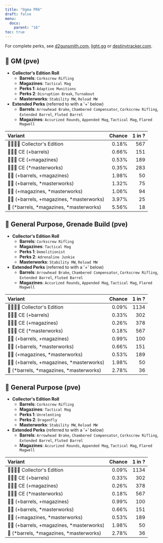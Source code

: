 ```yaml
---
title: "Ogma PR6"
draft: false
menu:
  docs:
    parent: "16"
toc: true
---
```


For complete perks, see [d2gunsmith.com](https://d2gunsmith.com/w/2342054803), [light.gg](https://www.light.gg/db/items/2342054803) or [destinytracker.com](https://destinytracker.com/destiny-2/db/items/2342054803).



## 👾 GM (pve)



* **Collector's Edition Roll**
  * **Barrels**: `Corkscrew Rifling`
  * **Magazines**: `Tactical Mag`
  * **Perks 1**: `Adaptive Munitions`
  * **Perks 2**: `Disruption Break`, `Turnabout`
  * **Masterworks**: `Stability MW`, `Reload MW`
* **Extended Perks** (referred to with a '+' below)
  * **Barrels**: `Arrowhead Brake`, `Chambered Compensator`, `Corkscrew Rifling`, `Extended Barrel`, `Fluted Barrel`
  * **Magazines**: `Accurized Rounds`, `Appended Mag`, `Tactical Mag`, `Flared Magwell`

| Variant | Chance | 1 in ? |
|:-|-:|-:|
| 👾👾👾🌟 Collector's Edition | 0.18% | 567 |
| 👾👾👾 CE (+barrels) | 0.66% | 151 |
| 👾👾👾 CE (+magazines) | 0.53% | 189 |
| 👾👾👾 CE (*masterworks) | 0.35% | 283 |
| 👾👾 (+barrels, +magazines) | 1.98% | 50 |
| 👾👾 (+barrels, *masterworks) | 1.32% | 75 |
| 👾👾 (+magazines, *masterworks) | 1.06% | 94 |
| 👾👾 (+barrels, +magazines, *masterworks) | 3.97% | 25 |
| 👾 (*barrels, *magazines, *masterworks) | 5.56% | 18 |

## 👾 General Purpose, Grenade Build (pve)



* **Collector's Edition Roll**
  * **Barrels**: `Corkscrew Rifling`
  * **Magazines**: `Tactical Mag`
  * **Perks 1**: `Demolitionist`
  * **Perks 2**: `Adrenaline Junkie`
  * **Masterworks**: `Stability MW`, `Reload MW`
* **Extended Perks** (referred to with a '+' below)
  * **Barrels**: `Arrowhead Brake`, `Chambered Compensator`, `Corkscrew Rifling`, `Extended Barrel`, `Fluted Barrel`
  * **Magazines**: `Accurized Rounds`, `Appended Mag`, `Tactical Mag`, `Flared Magwell`

| Variant | Chance | 1 in ? |
|:-|-:|-:|
| 👾👾👾🌟 Collector's Edition | 0.09% | 1134 |
| 👾👾👾 CE (+barrels) | 0.33% | 302 |
| 👾👾👾 CE (+magazines) | 0.26% | 378 |
| 👾👾👾 CE (*masterworks) | 0.18% | 567 |
| 👾👾 (+barrels, +magazines) | 0.99% | 100 |
| 👾👾 (+barrels, *masterworks) | 0.66% | 151 |
| 👾👾 (+magazines, *masterworks) | 0.53% | 189 |
| 👾👾 (+barrels, +magazines, *masterworks) | 1.98% | 50 |
| 👾 (*barrels, *magazines, *masterworks) | 2.78% | 36 |

## 👾 General Purpose (pve)



* **Collector's Edition Roll**
  * **Barrels**: `Corkscrew Rifling`
  * **Magazines**: `Tactical Mag`
  * **Perks 1**: `Unrelenting`
  * **Perks 2**: `Dragonfly`
  * **Masterworks**: `Stability MW`, `Reload MW`
* **Extended Perks** (referred to with a '+' below)
  * **Barrels**: `Arrowhead Brake`, `Chambered Compensator`, `Corkscrew Rifling`, `Extended Barrel`, `Fluted Barrel`
  * **Magazines**: `Accurized Rounds`, `Appended Mag`, `Tactical Mag`, `Flared Magwell`

| Variant | Chance | 1 in ? |
|:-|-:|-:|
| 👾👾👾🌟 Collector's Edition | 0.09% | 1134 |
| 👾👾👾 CE (+barrels) | 0.33% | 302 |
| 👾👾👾 CE (+magazines) | 0.26% | 378 |
| 👾👾👾 CE (*masterworks) | 0.18% | 567 |
| 👾👾 (+barrels, +magazines) | 0.99% | 100 |
| 👾👾 (+barrels, *masterworks) | 0.66% | 151 |
| 👾👾 (+magazines, *masterworks) | 0.53% | 189 |
| 👾👾 (+barrels, +magazines, *masterworks) | 1.98% | 50 |
| 👾 (*barrels, *magazines, *masterworks) | 2.78% | 36 |
